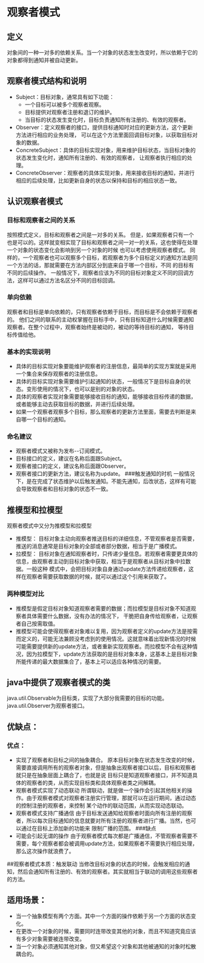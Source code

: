 # 观察者模式
## 定义
对象间的一种一对多的依赖关系。当一个对象的状态发生改变时，所以依赖于它的对象都得到通知并被自动更新。
## 观察者模式结构和说明
- Subject：目标对象，通常具有如下功能：
    - 一个目标可以被多个观察者观察。
    - 目标提供对观察者注册和退订的维护。
    - 当目标的状态发生变化时，目标负责通知所有注册的、有效的观察者。
- Observer：定义观察者的接口，提供目标通知时对应的更新方法，这个更新方法进行相应的业务处理，
可以在这个方法里面回调目标对象，以获取目标对象的数据。
- ConcreteSubject：具体的目标实现对象，用来维护目标状态，当目标对象的状态发生变化时，通知所有注册的、有效的观察者，
让观察者执行相应的处理。
- ConcreteObserver：观察者的具体实现对象，用来接收目标的通知，并进行相应的后续处理，比如更新自身的状态以保持和目标的相应状态一致。

## 认识观察者模式
### 目标和观察者之间的关系
按照模式定义，目标和观察者之间是一对多的关系。
但是，如果观察者只有一个也是可以的。这样就变相实现了目标和观察者之间一对一的关系，这也使得在处理一个对象的状态变化会影响到另一个对象的时候
也可以考虑使用观察者模式。
同样的，一个观察者也可以观察多个目标，若观察者为多个目标定义的通知方法是同一个方法的话，那就需要在方法内部区分到底来自于哪一个目标，不同
的目标有不同的后续操作。
  一般情况下，观察者应该为不同的目标对象定义不同的回调方法，这样可以通过方法名区分不同的目标回调。
### 单向依赖
观察者和目标是单向依赖的，只有观察者依赖于目标，而目标是不会依赖于观察者的。
他们之间的联系的主动权掌握在目标手中，只有目标知道什么时候需要通知观察者。在整个过程中，观察者始终是被动的，被动的等待目标的通知，
等待目标传值给他。
### 基本的实现说明
- 具体的目标实现对象要能维护观察者的注册信息，最简单的实现方案就是采用一个集合来保存观察者的注册信息。
- 具体的目标实现对象需要维护引起通知的状态，一般情况下是目标自身的状态。变形使用的情况下，也可以是别的对象的状态。
- 具体的观察者实现对象需要能够接收目标的通知，能够接收目标传递的数据，或者能够主动去获取目标的数据，并进行后续处理。
- 如果一个观察者观察多个目标，那么观察者的更新方法里面，需要去判断是来自哪一个目标的通知。
### 命名建议
- 观察者模式又被称为发布--订阅模式。
- 目标接口的定义，建议在名称后面跟Subject。
- 观察者接口的定义，建议名称后面跟Observer。
- 观察者接口的更新方法，建议名称为update。
###触发通知的时机
一般情况下，是在完成了状态维护以后触发通知。不能先通知，后改状态，这样有可能会导致观察者和目标对象的状态不一致。

## 推模型和拉模型
观察者模式中又分为推模型和拉模型
- 推模型：
目标对象主动向观察者推送目标的详细信息，不管观察者是否需要，推送的消息通常是目标对象的全部或者部分数据，相当于是广播模式。
- 拉模型：
目标对象在通知观察者时，只传递少量信息。若观察者需要更具体的信息，由观察者主动到目标对象中获取，相当于是观察者从目标对象中拉数据。一般这种
模式中，会把目标对象自身通过update方法传递给观察者，这样在观察者需要获取数据的时候，就可以通过这个引用来获取了。

### 两种模型对比
- 推模型是假定目标对象知道观察者需要的数据；而拉模型是目标对象不知道观察者具体需要什么数据，没有办法的情况下，
干脆把自身传给观察者，让观察者自己按需取值。
- 推模型可能会使得观察者对象难以复用，因为观察者定义的update方法是按需而定义的，可能无法兼顾没考虑到的使用情况。这就意味着出现新情况的时候
可能需要提供新的update方法，或者重新实现观察者。而拉模型不会有这种情况，因为拉模型下，update方法获取的是目标对象本身，这基本上是目标对象
所能传递的最大数据集合了，基本上可以适应各种情况的需要。

## java中提供了观察者模式的类
java.util.Observable为目标类，实现了大部分我需要的目标的功能。
java.util.Observer为观察者接口。

## 优缺点：
### 优点：
- 实现了观察者和目标之间的抽象耦合。
原本目标对象在状态发生改变的时候，需要直接调用所有的观察者对象，但是抽象出观察者接口以后，目标和观察者就只是在抽象层面上耦合了，也就是说
目标只是知道观察者接口，并不知道具体的观察者的类，从而实现目标类和具体观察者类之间解耦。
- 观察者模式实现了动态联动
所谓联动，就是做一个操作会引起其他相关的操作。由于观察者模式对观察者注册实行管理，那就可以在运行期间，通过动态的控制注册的观察者，来控制
某个动作的联动范围，从而实现动态联动。
- 观察者模式支持广播通信
由于目标发送通知给观察者时面向所有注册的观察者，所以每次目标通知的信息就要对所有注册的观察者进行广播。当然，也可以通过在目标上添加新的功能来
限制广播的范围。
###缺点
- 可能会引起无谓的操作
由于观察者模式每次都是广播通信，不管观察者需要不需要，每个观察者都会被调用update方法，如果观察者不需要执行相应处理，那么这次操作就浪费了。

##观察者模式本质：触发联动
当修改目标对象的状态的时候，会触发相应的通知，然后会通知所有注册的、有效的观察者。其实就相当于联动的调用这些观察者的方法。
## 适用场景：
- 当一个抽象模型有两个方面。其中一个方面的操作依赖于另一个方面的状态变化。
- 在更改一个对象的时候，需要同时连带改变其他的对象，而且不知道究竟应该有多少对象需要被连带改变。
- 当一个对象必须通知其他对象，但又希望这个对象和其他被通知的对象时松散耦合的。
